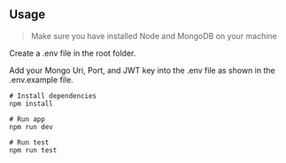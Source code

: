 ## Usage

> Make sure you have installed Node and MongoDB on your machine

Create a .env file in the root folder.

Add your Mongo Uri, Port, and JWT key into the .env file as shown in the .env.example file.

```
# Install dependencies
npm install

# Run app
npm run dev

# Run test
npm run test
```
